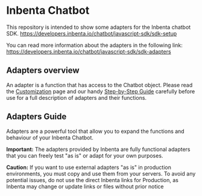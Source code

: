 # Inbenta Chatbot
This repository is intended to show some  adapters for the Inbenta chatbot SDK.
https://developers.inbenta.io/chatbot/javascript-sdk/sdk-setup

You can read more information about the adapters in the following link:
https://developers.inbenta.io/chatbot/javascript-sdk/sdk-adapters



## Adapters overview
An adapter is a function that has access to the Chatbot object. Please read the [Customization](https://developers.inbenta.io/chatbot/javascript-sdk/sdk-customization)  page and our handy [Step-by-Step Guide](https://developers.inbenta.io/chatbot/javascript-sdk/sdk-customization/step-by-step-guide) carefully before use for a full description of adapters and their functions. 

## Adapters Guide
Adapters are a powerful tool that allow you to expand the functions and behaviour of your Inbenta Chatbot.

**Important:** The adapters provided by Inbenta are fully functional adapters that you can freely test "as is" or adapt for your own purposes. 

**Caution:** If you want to use external adapters "as is" in production environments, you must copy and use them from your servers. To avoid any potential issues, do not use the direct Inbenta links for Production, as Inbenta may change or update links or files without prior notice
